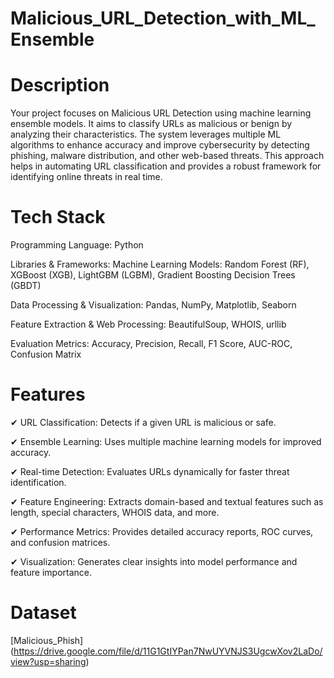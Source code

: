 # Malicious_URL_Detection_with_ML_Ensemble

# Description
Your project focuses on Malicious URL Detection using machine learning ensemble models. It aims to classify URLs as malicious or benign by analyzing their characteristics. The system leverages multiple ML algorithms to enhance accuracy and improve cybersecurity by detecting phishing, malware distribution, and other web-based threats. This approach helps in automating URL classification and provides a robust framework for identifying online threats in real time.

# Tech Stack
Programming Language: Python

Libraries & Frameworks: 
Machine Learning Models: Random Forest (RF), XGBoost (XGB), LightGBM (LGBM), Gradient Boosting Decision Trees (GBDT)

Data Processing & Visualization: Pandas, NumPy, Matplotlib, Seaborn

Feature Extraction & Web Processing: BeautifulSoup, WHOIS, urllib

Evaluation Metrics: Accuracy, Precision, Recall, F1 Score, AUC-ROC, Confusion Matrix

# Features
✔ URL Classification: Detects if a given URL is malicious or safe.

✔ Ensemble Learning: Uses multiple machine learning models for improved accuracy.

✔ Real-time Detection: Evaluates URLs dynamically for faster threat identification.

✔ Feature Engineering: Extracts domain-based and textual features such as length, special characters, WHOIS data, and more.

✔ Performance Metrics: Provides detailed accuracy reports, ROC curves, and confusion matrices.

✔ Visualization: Generates clear insights into model performance and feature importance.

# Dataset
[Malicious_Phish] (https://drive.google.com/file/d/11G1GtIYPan7NwUYVNJS3UgcwXov2LaDo/view?usp=sharing)
